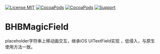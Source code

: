 [![License MIT](https://img.shields.io/badge/license-MIT-green.svg?style=flat)](https://raw.githubusercontent.com/bb-coder/BHBMagicField/master/LICENSE)
[![CocoaPods](http://img.shields.io/cocoapods/v/YYKit.svg?style=flat)](http://cocoapods.org/?q=BHBMagicField)
[![CocoaPods](http://img.shields.io/cocoapods/p/YYKit.svg?style=flat)](http://cocoapods.org/?q=BHBMagicField)
[![Support](https://img.shields.io/badge/support-iOS%207%2B%20-blue.svg?style=flat)](https://www.apple.com/nl/ios/)

# BHBMagicField
placeholder字符串上移动画交互，继承iOS UITextField实现 ，低侵入，与原生使用方法一致。


